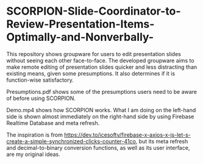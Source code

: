 # SCORPION-Slide-Coordinator-to-Review-Presentation-Items-Optimally-and-Nonverbally-
This repository shows groupware for users to edit presentation slides without seeing each other face-to-face. The developed groupware aims to make remote editing of presentation slides quicker and less distracting than existing means, given some presumptions. It also determines if it is function-wise satisfactory.

Presumptions.pdf shows some of the presumptions users need to be aware of before using SCORPION.

Demo.mp4 shows how SCORPION works. What I am doing on the left-hand side is shown almost immediately on the right-hand side by using Firebase Realtime Database and meta refresh.

The inspiration is from https://dev.to/icesofty/firebase-x-axios-x-js-let-s-create-a-simple-synchronized-clicks-counter-41co, but its meta refresh and decimal-to-binary conversion functions, as well as its user interface, are my original ideas.
